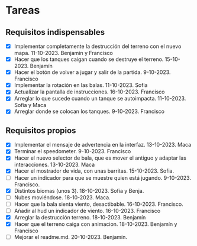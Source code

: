 # Tareas

## Requisitos indispensables

- [x] Implementar completamente la destrucción del terreno con el nuevo mapa. 11-10-2023. Benjamin y Francisco
- [x] Hacer que los tanques caigan cuando se destruye el terreno. 15-10-2023. Benjamín
- [x] Hacer el botón de volver a jugar y salir de la partida. 9-10-2023. Francisco
- [X] Implementar la rotación en las balas. 11-10-2023. Sofia
- [x] Actualizar la pantalla de instrucciones. 16-10-2023. Francisco
- [x] Arreglar lo que sucede cuando un tanque se autoimpacta. 11-10-2023. Sofia y Maca
- [x] Arreglar donde se colocan los tanques. 9-10-2023. Francisco

## Requisitos propios

- [x] Implementar el mensaje de advertencia en la interfaz. 13-10-2023. Maca
- [x] Terminar el speedometer. 9-10-2023. Francisco
- [x] Hacer el nuevo selector de bala, que es mover el antiguo y adaptar las interacciones. 13-10-2023. Maca
- [x] Hacer el mostrador de vida, con unas barritas. 15-10-2023. Sofia.
- [ ] Hacer un indicador para que se muestre quien está jugando. 9-10-2023. Francisco.
- [x] Distintos biomas (unos 3). 18-10-2023. Sofia y Benja.
- [ ] Nubes moviéndose. 18-10-2023. Maca.
- [ ] Hacer que la bala sienta viento, desactibable. 16-10-2023. Francisco.
- [ ] Añadir al hud un indicador de viento. 16-10-2023. Francisco
- [x] Arreglar la destrucción terreno. 18-10-2023. Benjamín
- [x] Hacer que el terreno caiga con animacion. 18-10-2023. Benjamín y Francisco
- [ ] Mejorar el readme.md. 20-10-2023. Benjamín.

